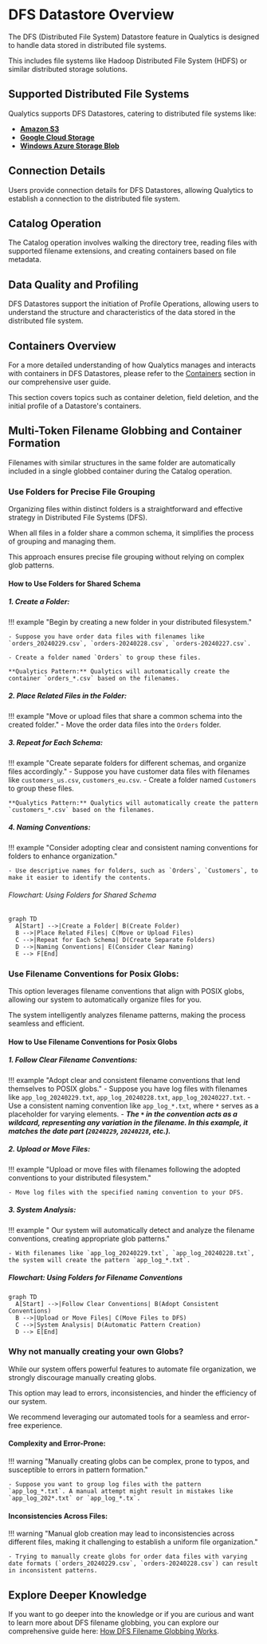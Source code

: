 # DFS Datastore Overview

The DFS (Distributed File System) Datastore feature in Qualytics is designed to handle data stored in distributed file systems. 

This includes file systems like Hadoop Distributed File System (HDFS) or similar distributed storage solutions.

## Supported Distributed File Systems

Qualytics supports DFS Datastores, catering to distributed file systems like:

- [**Amazon S3**](./amazon-s3.md)
- [**Google Cloud Storage**](./google-cloud-storage.md)
- [**Windows Azure Storage Blob**](./azure-datalake-storage.md)

## Connection Details

Users provide connection details for DFS Datastores, allowing Qualytics to establish a connection to the distributed file system.

## Catalog Operation

The Catalog operation involves walking the directory tree, reading files with supported filename extensions, and creating containers based on file metadata.

## Data Quality and Profiling

DFS Datastores support the initiation of Profile Operations, allowing users to understand the structure and characteristics of the data stored in the distributed file system.

## Containers Overview

For a more detailed understanding of how Qualytics manages and interacts with containers in DFS Datastores, please refer to the [Containers](../container/overview.md) section in our comprehensive user guide. 

This section covers topics such as container deletion, field deletion, and the initial profile of a Datastore's containers.

## Multi-Token Filename Globbing and Container Formation

Filenames with similar structures in the same folder are automatically included in a single globbed container during the Catalog operation.

### Use Folders for Precise File Grouping

Organizing files within distinct folders is a straightforward and effective strategy in Distributed File Systems (DFS). 

When all files in a folder share a common schema, it simplifies the process of grouping and managing them. 

This approach ensures precise file grouping without relying on complex glob patterns.

#### How to Use Folders for Shared Schema

##### 1. **Create a Folder:**

!!! example "Begin by creating a new folder in your distributed filesystem."

    - Suppose you have order data files with filenames like `orders_20240229.csv`, `orders-20240228.csv`, `orders-20240227.csv`.

    - Create a folder named `Orders` to group these files.

    **Qualytics Pattern:** Qualytics will automatically create the container `orders_*.csv` based on the filenames.

##### 2. **Place Related Files in the Folder:**

!!! example "Move or upload files that share a common schema into the created folder."
     - Move the order data files into the `Orders` folder.

##### 3. **Repeat for Each Schema:**

!!! example "Create separate folders for different schemas, and organize files accordingly."
    - Suppose you have customer data files with filenames like `customers_us.csv`, `customers_eu.csv`.
    - Create a folder named `Customers` to group these files.

    **Qualytics Pattern:** Qualytics will automatically create the pattern `customers_*.csv` based on the filenames.

##### 4. **Naming Conventions:**

!!! example "Consider adopting clear and consistent naming conventions for folders to enhance organization."

    - Use descriptive names for folders, such as `Orders`, `Customers`, to make it easier to identify the contents.

###### Flowchart: Using Folders for Shared Schema

```mermaid
graph TD
  A[Start] -->|Create a Folder| B(Create Folder)
  B -->|Place Related Files| C(Move or Upload Files)
  C -->|Repeat for Each Schema| D(Create Separate Folders)
  D -->|Naming Conventions| E(Consider Clear Naming)
  E --> F[End]
```

### Use Filename Conventions for Posix Globs:

This option leverages filename conventions that align with POSIX globs, allowing our system to automatically organize files for you. 

The system intelligently analyzes filename patterns, making the process seamless and efficient.

#### How to Use Filename Conventions for Posix Globs

##### 1. **Follow Clear Filename Conventions:**

!!! example "Adopt clear and consistent filename conventions that lend themselves to POSIX globs."
    - Suppose you have log files with filenames like `app_log_20240229.txt`, `app_log_20240228.txt`, `app_log_20240227.txt`.
    - Use a consistent naming convention like `app_log_*.txt`, where `*` serves as a placeholder for varying elements.
    - _**The `*` in the convention acts as a wildcard, representing any variation in the filename. In this example, it matches the date part (`20240229`, `20240228`, etc.).**_

##### 2. **Upload or Move Files:**

!!! example "Upload or move files with filenames following the adopted conventions to your distributed filesystem."

    - Move log files with the specified naming convention to your DFS.

##### 3. **System Analysis:**

!!! example " Our system will automatically detect and analyze the filename conventions, creating appropriate glob patterns."

    - With filenames like `app_log_20240229.txt`, `app_log_20240228.txt`, the system will create the pattern `app_log_*.txt`.

##### Flowchart: Using Folders for Filename Conventions

```mermaid
graph TD
  A[Start] -->|Follow Clear Conventions| B(Adopt Consistent Conventions)
  B -->|Upload or Move Files| C(Move Files to DFS)
  C -->|System Analysis| D(Automatic Pattern Creation)
  D --> E[End]
```

### Why not manually creating your own Globs?

While our system offers powerful features to automate file organization, we strongly discourage manually creating globs. 

This option may lead to errors, inconsistencies, and hinder the efficiency of our system. 

We recommend leveraging our automated tools for a seamless and error-free experience.

#### Complexity and Error-Prone:

!!! warning "Manually creating globs can be complex, prone to typos, and susceptible to errors in pattern formation."

    - Suppose you want to group log files with the pattern `app_log_*.txt`. A manual attempt might result in mistakes like `app_log_202*.txt` or `app_log_*.tx`.


#### Inconsistencies Across Files:

!!! warning "Manual glob creation may lead to inconsistencies across different files, making it challenging to establish a uniform file organization."

    - Trying to manually create globs for order data files with varying date formats (`orders_20240229.csv`, `orders-20240228.csv`) can result in inconsistent patterns.

## Explore Deeper Knowledge

If you want to go deeper into the knowledge or if you are curious and want to learn more about DFS filename globbing, you can explore our comprehensive guide here: [How DFS Filename Globbing Works](../dfs-globbing/how-dfs-filename-globbing-works.md).
